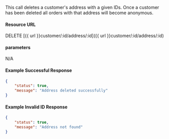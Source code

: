 <!--
@title Delete address by ID
@author Moltin Ltd
@description Deletes an address with the specified ID

@sidebar 1
@family Address
@rate No
@auth Yes
@format JSON
@http DELETE
@version beta
-->

This call deletes a customer's address with a given IDs. Once a customer has been deleted all orders with that address will become anonymous.

#### Resource URL
DELETE [{{ url }}customer/:id/address/:id]({{ url }}customer/:id/address/:id)


#### parameters
N/A

<!--code-->
#### Example Successful Response
``` json
{
    "status": true,
    "message": "Address deleted successfully"
}
```


#### Example Invalid ID Response
``` json
{
    "status": true,
    "message": "Address not found"
}
```
<!--/code-->